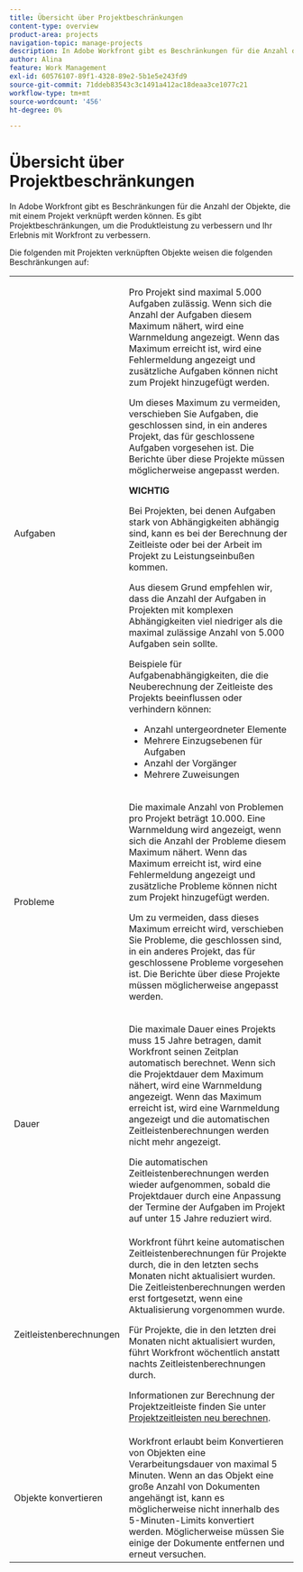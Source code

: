 ```yaml
---
title: Übersicht über Projektbeschränkungen
content-type: overview
product-area: projects
navigation-topic: manage-projects
description: In Adobe Workfront gibt es Beschränkungen für die Anzahl der Objekte, die mit einem Projekt verknüpft werden können. Es gibt Projektbeschränkungen, um die Produktleistung zu verbessern und Ihr Erlebnis mit Workfront zu verbessern.
author: Alina
feature: Work Management
exl-id: 60576107-89f1-4328-89e2-5b1e5e243fd9
source-git-commit: 71ddeb83543c3c1491a412ac18deaa3ce1077c21
workflow-type: tm+mt
source-wordcount: '456'
ht-degree: 0%

---
```


# Übersicht über Projektbeschränkungen

In Adobe Workfront gibt es Beschränkungen für die Anzahl der Objekte, die mit einem Projekt verknüpft werden können. Es gibt Projektbeschränkungen, um die Produktleistung zu verbessern und Ihr Erlebnis mit Workfront zu verbessern.

Die folgenden mit Projekten verknüpften Objekte weisen die folgenden Beschränkungen auf:

<table style="table-layout:auto"> 
 <col> 
 <col> 
 <tbody> 
  <tr> 
   <td role="rowheader"><p>Aufgaben</p></td> 
   <td>  <p>Pro Projekt sind maximal 5.000 Aufgaben zulässig. Wenn sich die Anzahl der Aufgaben diesem Maximum nähert, wird eine Warnmeldung angezeigt. Wenn das Maximum erreicht ist, wird eine Fehlermeldung angezeigt und zusätzliche Aufgaben können nicht zum Projekt hinzugefügt werden.</p> <p>Um dieses Maximum zu vermeiden, verschieben Sie Aufgaben, die geschlossen sind, in ein anderes Projekt, das für geschlossene Aufgaben vorgesehen ist. Die Berichte über diese Projekte müssen möglicherweise angepasst werden.</p>

<b>WICHTIG</b>

Bei Projekten, bei denen Aufgaben stark von Abhängigkeiten abhängig sind, kann es bei der Berechnung der Zeitleiste oder bei der Arbeit im Projekt zu Leistungseinbußen kommen.

Aus diesem Grund empfehlen wir, dass die Anzahl der Aufgaben in Projekten mit komplexen Abhängigkeiten viel niedriger als die maximal zulässige Anzahl von 5.000 Aufgaben sein sollte.

Beispiele für Aufgabenabhängigkeiten, die die Neuberechnung der Zeitleiste des Projekts beeinflussen oder verhindern können:

<ul><li>Anzahl untergeordneter Elemente</li>
   <li>Mehrere Einzugsebenen für Aufgaben</li>
   <li>Anzahl der Vorgänger</li>
   <li>Mehrere Zuweisungen</li>
   </ul>
   </td> 
  </tr> 
  <tr> 
   <td role="rowheader"><p>Probleme</p></td> 
   <td>  <p>Die maximale Anzahl von Problemen pro Projekt beträgt 10.000. Eine Warnmeldung wird angezeigt, wenn sich die Anzahl der Probleme diesem Maximum nähert. Wenn das Maximum erreicht ist, wird eine Fehlermeldung angezeigt und zusätzliche Probleme können nicht zum Projekt hinzugefügt werden.</p> <p>Um zu vermeiden, dass dieses Maximum erreicht wird, verschieben Sie Probleme, die geschlossen sind, in ein anderes Projekt, das für geschlossene Probleme vorgesehen ist. Die Berichte über diese Projekte müssen möglicherweise angepasst werden.</p> </td> 
  </tr> 
  <tr> 
   <td role="rowheader"><p>Dauer</p></td> 
   <td> <p>Die maximale Dauer eines Projekts muss 15 Jahre betragen, damit Workfront seinen Zeitplan automatisch berechnet. Wenn sich die Projektdauer dem Maximum nähert, wird eine Warnmeldung angezeigt. Wenn das Maximum erreicht ist, wird eine Warnmeldung angezeigt und die automatischen Zeitleistenberechnungen werden nicht mehr angezeigt.</p> <p>Die automatischen Zeitleistenberechnungen werden wieder aufgenommen, sobald die Projektdauer durch eine Anpassung der Termine der Aufgaben im Projekt auf unter 15 Jahre reduziert wird.</p> </td> 
  </tr> 
  <tr> 
   <td role="rowheader"><p>Zeitleistenberechnungen</p></td> 
   <td>Workfront führt keine automatischen Zeitleistenberechnungen für Projekte durch, die in den letzten sechs Monaten nicht aktualisiert wurden. Die Zeitleistenberechnungen werden erst fortgesetzt, wenn eine Aktualisierung vorgenommen wurde.<p>Für Projekte, die in den letzten drei Monaten nicht aktualisiert wurden, führt Workfront wöchentlich anstatt nachts Zeitleistenberechnungen durch.</p><p>Informationen zur Berechnung der Projektzeitleiste finden Sie unter <a href="../../../manage-work/projects/manage-projects/recalculate-project-timeline.md" class="MCXref xref">Projektzeitleisten neu berechnen</a>. </p></td> 
  </tr> 
    <tr> 
   <td role="rowheader"><p>Objekte konvertieren </p></td> 
   <td>Workfront erlaubt beim Konvertieren von Objekten eine Verarbeitungsdauer von maximal 5 Minuten. Wenn an das Objekt eine große Anzahl von Dokumenten angehängt ist, kann es möglicherweise nicht innerhalb des 5-Minuten-Limits konvertiert werden. Möglicherweise müssen Sie einige der Dokumente entfernen und erneut versuchen.</td> 
  </tr> 
 </tbody> 
</table>

<!-- Notes from the table: 
     <p>For tasks limits: (This is NOT TRUE , but the PMs always wanted this to stay the way it is because they don't want customers creating projects bigger than this.)</p>
    <p>For issue limits: (this is true only for some clusters; according to Anna A., some clusters are set to a million.)</p>
    -->
